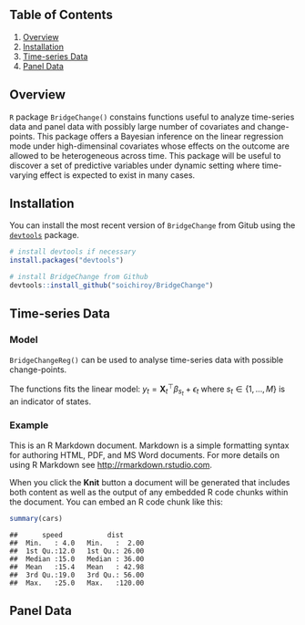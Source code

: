 Table of Contents
-----------------

1.  [Overview](#overview)
2.  [Installation](#installation)
3.  [Time-series Data](#time-series-data)
4.  [Panel Data](#panel-data)

Overview
--------

`R` package `BridgeChange()` constains functions useful to analyze time-series data and panel data with possibly large number of covariates and change-points. This package offers a Bayesian inference on the linear regression mode under high-dimensinal covariates whose effects on the outcome are allowed to be heterogeneous across time. This package will be useful to discover a set of predictive variables under dynamic setting where time-varying effect is expected to exist in many cases.

Installation
------------

You can install the most recent version of `BridgeChange` from Gitub using the [`devtools`](https://github.com/r-lib/devtools) package.

``` r
# install devtools if necessary
install.packages("devtools")

# install BridgeChange from Github
devtools::install_github("soichiroy/BridgeChange")
```

Time-series Data
----------------

### Model

`BridgeChangeReg()` can be used to analyse time-series data with possible change-points.

The functions fits the linear model:
*y*<sub>*t*</sub> = **X**<sub>*t*</sub><sup>⊤</sup>*β*<sub>*s*<sub>*t*</sub></sub> + *ϵ*<sub>*t*</sub>
 where *s*<sub>*t*</sub> ∈ {1, …, *M*} is an indicator of states.

### Example

This is an R Markdown document. Markdown is a simple formatting syntax for authoring HTML, PDF, and MS Word documents. For more details on using R Markdown see <http://rmarkdown.rstudio.com>.

When you click the **Knit** button a document will be generated that includes both content as well as the output of any embedded R code chunks within the document. You can embed an R code chunk like this:

``` r
summary(cars)
```

    ##      speed           dist       
    ##  Min.   : 4.0   Min.   :  2.00  
    ##  1st Qu.:12.0   1st Qu.: 26.00  
    ##  Median :15.0   Median : 36.00  
    ##  Mean   :15.4   Mean   : 42.98  
    ##  3rd Qu.:19.0   3rd Qu.: 56.00  
    ##  Max.   :25.0   Max.   :120.00

Panel Data
----------
